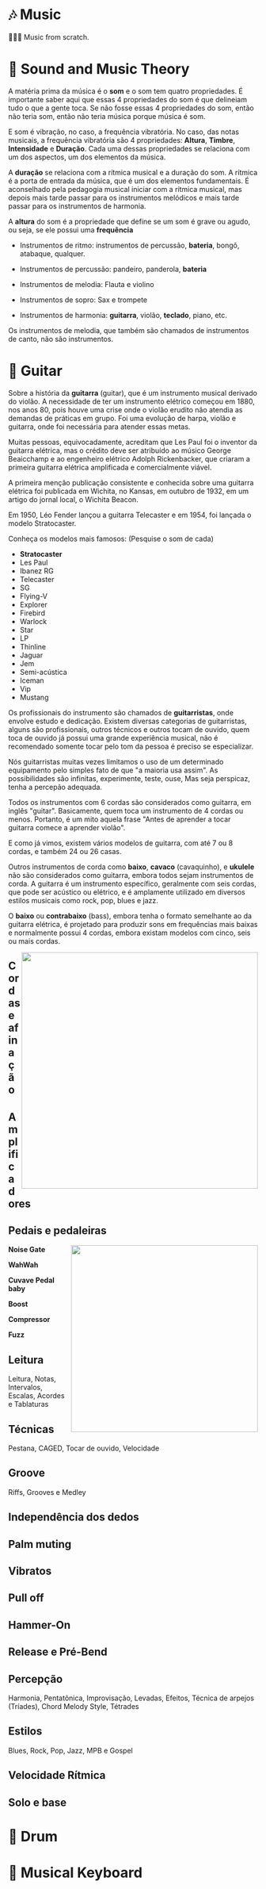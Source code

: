 # 🎶 Music
🎸🥁🎶 Music from scratch.

# 🎼 Sound and Music Theory
A matéria prima da música é o **som** e o som tem quatro propriedades. É importante saber aqui que essas 4 propriedades do som é que delineiam tudo o que a gente toca. Se não fosse essas 4 propriedades do som, então não teria som, então não teria música porque música é som.

E som é vibração, no caso, a frequência vibratória. No caso, das notas musicais, a frequência vibratória são 4 propriedades: **Altura**, **Timbre**, **Intensidade** e **Duração**. Cada uma dessas propriedades se relaciona com um dos aspectos, um dos elementos da música.

A **duração** se relaciona com a rítmica musical e a duração do som. A rítmica é a porta de entrada da música, que é um dos elementos fundamentais. É aconselhado pela pedagogia musical iniciar com a rítmica musical, mas depois mais tarde passar para os instrumentos melódicos e mais tarde passar para os instrumentos de harmonia.

A **altura** do som é a propriedade que define se um som é grave ou agudo, ou seja, se ele possui uma **frequência**

- Instrumentos de ritmo: instrumentos de percussão, **bateria**, bongô, atabaque, qualquer.

- Instrumentos de percussão: pandeiro, panderola, **bateria**

- Instrumentos de melodia: Flauta e violino

- Instrumentos de sopro: Sax e trompete

- Instrumentos de harmonia: **guitarra**, violão, **teclado**, piano, etc.

Os instrumentos de melodia, que também são chamados de instrumentos de canto, não são instrumentos.

# 🎸 Guitar
Sobre a história da **guitarra** (guitar), que é um instrumento musical derivado do violão. A necessidade de ter um instrumento elétrico começou em 1880, nos anos 80, pois houve uma crise onde o violão erudito não atendia as demandas de práticas em grupo. Foi uma evolução de harpa, violão e guitarra, onde foi necessária para atender essas metas.

Muitas pessoas, equivocadamente, acreditam que Les Paul foi o inventor da guitarra elétrica, mas o crédito deve ser atribuído ao músico George Beaicchamp e ao engenheiro elétrico Adolph Rickenbacker, que criaram a primeira guitarra elétrica amplificada e comercialmente viável.

A primeira menção publicação consistente e conhecida sobre uma guitarra elétrica foi publicada em Wichita, no Kansas, em outubro de 1932, em um artigo do jornal local, o Wichita Beacon.

Em 1950, Léo Fender lançou a guitarra Telecaster e em 1954, foi lançada o modelo Stratocaster.

Conheça os modelos mais famosos: (Pesquise o som de cada)

- **Stratocaster**
- Les Paul
- Ibanez RG
- Telecaster
- SG
- Flying-V
- Explorer
- Firebird
- Warlock
- Star
- LP
- Thinline
- Jaguar
- Jem
- Semi-acústica
- Iceman
- Vip
- Mustang

Os profissionais do instrumento são chamados de **guitarristas**, onde envolve estudo e dedicação. Existem diversas categorias de guitarristas, alguns são profissionais, outros técnicos e outros tocam de ouvido, quem toca de ouvido já possui uma grande experiência musical, não é recomendado somente tocar pelo tom da pessoa é preciso se especializar.

Nós guitarristas muitas vezes limitamos o uso de um determinado equipamento pelo simples fato de que "a maioria usa assim". As possibilidades são infinitas, experimente, teste, ouse, Mas seja perspicaz, tenha a percepão adequada.

Todos os instrumentos com 6 cordas são considerados como guitarra, em inglês "guitar". Basicamente, quem toca um instrumento de 4 cordas ou menos. Portanto, é um mito aquela frase "Antes de aprender a tocar guitarra comece a aprender violão".

E como já vimos, existem vários modelos de guitarra, com até 7 ou 8 cordas, e também 24 ou 26 casas.

Outros instrumentos de corda como **baixo**, **cavaco** (cavaquinho), e **ukulele** não são considerados como guitarra, embora todos sejam instrumentos de corda. A guitarra é um instrumento específico, geralmente com seis cordas, que pode ser acústico ou elétrico, e é amplamente utilizado em diversos estilos musicais como rock, pop, blues e jazz.

O **baixo** ou **contrabaixo** (bass), embora tenha o formato semelhante ao da guitarra elétrica, é projetado para produzir sons em frequências mais baixas e normalmente possui 4 cordas, embora existam modelos com cinco, seis ou mais cordas.

<img src="https://github.com/user-attachments/assets/bdd0058a-a841-45a2-8464-736a796c4e1b" align="right" height="477">



## Cordas e afinação

## Amplificadores

## Pedais e pedaleiras
<img src="https://github.com/user-attachments/assets/f79892dd-b99a-45de-83e7-6d816c755458" align="right" height="377">

**Noise Gate**

**WahWah**

**Cuvave Pedal baby**

**Boost**

**Compressor**

**Fuzz**

## Leitura
Leitura, Notas, Intervalos, Escalas, Acordes e Tablaturas

## Técnicas
Pestana, CAGED, Tocar de ouvido, Velocidade

## Groove
Riffs, Grooves e Medley

## Independência dos dedos

## Palm muting

## Vibratos

## Pull off

## Hammer-On

## Release e Pré-Bend

## Percepção
Harmonia, Pentatônica, Improvisação, Levadas, Efeitos, Técnica de arpejos (Tríades), Chord Melody Style, Tétrades

## Estilos
Blues, Rock, Pop, Jazz, MPB e Gospel

## Velocidade Rítmica

## Solo e base

# 🥁 Drum

# 🎹 Musical Keyboard
